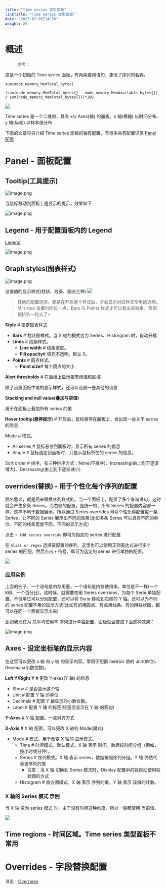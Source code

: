 ```yaml
---
title: "Time series 类型面板"
linkTitle: "Time series 类型面板"
date: "2023-07-05T14:36"
weight: 20
---
```


# 概述

> 参考：

这是一个初始的 Time series 面板，有两条查询语句，更改了序列的名称。

```promql
sum(node_memory_MemTotal_bytes)
```

```promql
(sum(node_memory_MemTotal_bytes{} - node_memory_MemAvailable_bytes{}) / sum(node_memory_MemTotal_bytes{}))*100
```

![](https://notes-learning.oss-cn-beijing.aliyuncs.com/ab3yvw/1616067957167-730a2679-0ad0-488a-9c4c-8f3ba5ace79d.png)

Time series 是一个二维的，具有 x/y Axes(轴) 的面板。x 轴(横轴) 以时间分布、y 轴(纵轴) 以样本值分布

下面的文章将只介绍 Time series 面板的独有配置，有很多共有配置详见 [Panel 配置](/docs/6.可观测性/Grafana/Panel%20与%20Dashboard/Panel%20配置/Panel%20配置.md)

# Panel - 面板配置

## Tooltip(工具提示)

![image.png](https://notes-learning.oss-cn-beijing.aliyuncs.com/ab3yvw/1636271798691-fd41874f-5cd0-469c-a74f-88abb2114b74.png)

当鼠标移动到面板上是显示的提示，效果如下

![image.png](https://notes-learning.oss-cn-beijing.aliyuncs.com/ab3yvw/1636271783435-a71881e0-65d5-42db-9781-160ea4831e5d.png)

## Legend - 用于配置面板内的 Legend

[Legend](/docs/6.可观测性/Grafana/Panel(面板)%20与%20Dashboard(仪表盘)/Panel(面板)%20配置详解.md)

![image.png](https://notes-learning.oss-cn-beijing.aliyuncs.com/ab3yvw/1636271644358-b63f3b84-973e-4c51-8bdf-d1940a33860e.png)

## Graph styles(图表样式)

![image.png](https://notes-learning.oss-cn-beijing.aliyuncs.com/ab3yvw/1636271882395-e70ae175-9b20-4fb2-be00-3533031073c9.png)

设置值的显示样式(柱状、线条、圆点三种)
![](https://notes-learning.oss-cn-beijing.aliyuncs.com/ab3yvw/1616067957211-044eecd5-5b98-425a-8de8-3799545d50f6.png)

> 其他的配置选项，都是在开启某个样式后，才会显示对应样式专用的选项。
> Min step 设置时间长一点，Bars 与 Points 样式才可以看出来效果。否则都挤到一坨去了~

**Style** # 指定图表样式

- **Bars** # 柱状图样式。当 X 轴的模式变为 Series、Historgram 时，自动开启
- **Lines** # 线条样式。
  - **Line width** # 线条宽度。
  - **Fill opacity**# 填充不透明。默认 0。
- **Points** # 圆点样式。
  - **Point size**# 每个圆点的大小

**Alert thresholds** # 在面板上显示报警阈值和区域

除了设置面板中值的显示样式，还可以设置一些其他的设置

**Stacking and null value(叠加与空值)**

用于在面板上叠加所有 series 的值

**Hover tooltip(悬停提示)** # 开启后，鼠标悬停在面板上，会出现一些关于 series 的信息

Mode # 模式。

- All series # 鼠标悬停到面板时，显示所有 series 的信息
- Single # 鼠标选定到面板时，只显示鼠标所在的 series 的信息。

Sort order # 排序。有三种排序方式：None(不排序)、Increasing(由上到下逐渐增大)、Decreasing(由上到下逐渐减小)

## overrides(替换) - 用于个性化每个序列的配置

顾名思义，就是用来替换序列样式的。当一个面板上，配置了多个查询语句，这时就会产生多条 Series。而右侧的配置，是统一的，所有 Series 的配置内容都一样，这样不利于数据展示。所以通过 Series overrides 可以个性化得配置每一条 Series，让不同的 Series 展示出不同的效果(比如多条 Series 可以具有不同的单位、不同的线条宽度不同、不同的显示方式)

点击 `+ Add series override` 即可为指定的 series 进行配置

在 `Alias or regex` 选择要配置的序列。这里也可以使用正则表达式进行多个 series 的匹配。然后点击 `+` 符号，即可为选定的 series 进行单独的配置。

![](https://notes-learning.oss-cn-beijing.aliyuncs.com/ab3yvw/1616067957244-03bc347c-faa5-4145-8a6b-fe3138242f0b.png)

### 应用实例

上面的例子，一个语句是内存用量，一个语句是内存使用率，单位是不一样(一个 KiB、一个百分比)。这时候，就需要使用 Series overrides，为每个 Serie 单独配置。不但单位可以分别配置，还可以将 Serie 移动到右侧的 Y 轴。还可以为不同的 series 配置不用的显示方式(比如有的用圆点、有点用线条、有的用柱状图，都可以在同一个面板显示出来)

比如我现在为 总平均使用率 序列进行单独配置，面板就会变成下面这种效果：

![image.png](https://notes-learning.oss-cn-beijing.aliyuncs.com/ab3yvw/1636272867578-3da23420-8450-453a-a47b-fd096cf72061.png)

## Axes - 设定坐标轴的显示内容

在这里可以更改 x 轴 和 y 轴 的显示内容。常用于配置 metrics 值的 unit(单位)、Decimals(小数位数)。

**Left Y/Right Y** # 更改 Y-axes(Y 轴) 的信息

- Show # 是否显示这个轴
- Unit # 配置 Y 轴 的单位
- Decimals # 配置 Y 轴显示的小数位数。
- Label # 配置 Y 轴 的标签(标签会显示在 Y 轴 的旁边)

**Y-Axes** # Y 轴 配置。一些对齐方式

**X-Axis** # X 轴 配置。可以更改 X 轴的 Mode(模式)

- Mode # 模式。用于改变 X 轴的 显示模式。
  - Time # 时间模式。默认模式。X 轴 表示 时间，数据按时间分组（例如，按小时或分钟）。
  - Series # 序列模式。X 轴 表示 series，数据按照序列分组。Y 轴 仍然代表该序列的值
    - 注意：当 X 轴 切换到 Series 模式时，Display 配置中的将自动使用柱状图的方式
  - Histogram # 直方图模式。X 轴 表示 序列的值，Y 轴 表示 该值的计数。

### X 轴的 Series 模式 示例

当 X 轴 变为 series 模式 时，由于没有时间这种维度，所以一般都使用 当前值。

![](https://notes-learning.oss-cn-beijing.aliyuncs.com/ab3yvw/1616067957169-8ff35969-aa1d-4259-8144-1a88bb33a486.png)

## Time regions - 时间区域。Time series 类型面板不常用

# Overrides - 字段替换配置

详见：[Overrides](docs/6.可观测性/Grafana/Panel%20与%20Dashboard/Panel%20配置/Panel%20配置.md#Overrides%20-%20替换，替换%20Field)

